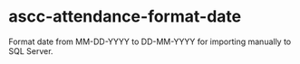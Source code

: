 # ascc-attendance-format-date
Format date from MM-DD-YYYY to DD-MM-YYYY for importing manually to SQL Server.
